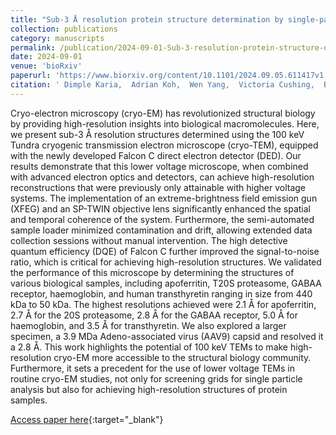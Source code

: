 ```yaml
---
title: "Sub-3 Å resolution protein structure determination by single-particle cryo-EM at 100 keV"
collection: publications
category: manuscripts
permalink: /publication/2024-09-01-Sub-3-resolution-protein-structure-determination-by-single-particle-cryo-EM-at-100-keV
date: 2024-09-01
venue: 'bioRxiv'
paperurl: 'https://www.biorxiv.org/content/10.1101/2024.09.05.611417v1'
citation: ' Dimple Karia,  Adrian Koh,  Wen Yang,  Victoria Cushing,  Benjamin Basanta,  Daniel Mihaylov,  Sagar Khavnekar,  Ondřej Vyroubal,  Miloš Malínský,  Ondřej Sháněl,  Vojtěch Doležal,  Juergen Plitzko,  Lingbo Yu,  Gabriel Lander,  A. Aricescu,  Basil Greber,  Abhay Kotecha, &quot;Sub-3 Å resolution protein structure determination by single-particle cryo-EM at 100 keV.&quot; bioRxiv, 2024.'
---
```

Cryo-electron microscopy (cryo-EM) has revolutionized structural biology by providing high-resolution insights into biological macromolecules. Here, we present sub-3 Å resolution structures determined using the 100 keV Tundra cryogenic transmission electron microscope (cryo-TEM), equipped with the newly developed Falcon C direct electron detector (DED). Our results demonstrate that this lower voltage microscope, when combined with advanced electron optics and detectors, can achieve high-resolution reconstructions that were previously only attainable with higher voltage systems. The implementation of an extreme-brightness field emission gun (XFEG) and an SP-TWIN objective lens significantly enhanced the spatial and temporal coherence of the system. Furthermore, the semi-automated sample loader minimized contamination and drift, allowing extended data collection sessions without manual intervention. The high detective quantum efficiency (DQE) of Falcon C further improved the signal-to-noise ratio, which is critical for achieving high-resolution structures. We validated the performance of this microscope by determining the structures of various biological samples, including apoferritin, T20S proteasome, GABAA receptor, haemoglobin, and human transthyretin ranging in size from 440 kDa to 50 kDa. The highest resolutions achieved were 2.1 Å for apoferritin, 2.7 Å for the 20S proteasome, 2.8 Å for the GABAA receptor, 5.0 Å for haemoglobin, and 3.5 Å for transthyretin. We also explored a larger specimen, a 3.9 MDa Adeno-associated virus (AAV9) capsid and resolved it a 2.8 Å. This work highlights the potential of 100 keV TEMs to make high-resolution cryo-EM more accessible to the structural biology community. Furthermore, it sets a precedent for the use of lower voltage TEMs in routine cryo-EM studies, not only for screening grids for single particle analysis but also for achieving high-resolution structures of protein samples.

[Access paper here](https://www.biorxiv.org/content/10.1101/2024.09.05.611417v1){:target="_blank"}
